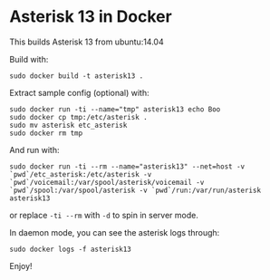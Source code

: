Asterisk 13 in Docker
=====================

This builds Asterisk 13 from ubuntu:14.04

Build with:

    sudo docker build -t asterisk13 .

Extract sample config (optional) with:

    sudo docker run -ti --name="tmp" asterisk13 echo Boo
    sudo docker cp tmp:/etc/asterisk .
    sudo mv asterisk etc_asterisk
    sudo docker rm tmp

And run with:

    sudo docker run -ti --rm --name="asterisk13" --net=host -v `pwd`/etc_asterisk:/etc/asterisk -v `pwd`/voicemail:/var/spool/asterisk/voicemail -v `pwd`/spool:/var/spool/asterisk -v `pwd`/run:/var/run/asterisk asterisk13

or replace `-ti --rm` with `-d` to spin in server mode.

In daemon mode, you can see the asterisk logs through:

    sudo docker logs -f asterisk13

Enjoy!
